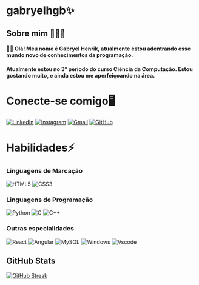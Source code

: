 # gabryelhgb✨

## Sobre mim 🙋🏼‍♂️

#### 👋🏼 Olá! Meu nome é Gabryel Henrik, atualmente estou adentrando esse mundo novo de conhecimentos da programação.
#### Atualmente estou no 3° período do curso Ciência da Computação. Estou gostando muito, e ainda estou me aperfeiçoando na área.

# Conecte-se comigo🖥️
[![LinkedIn](https://img.shields.io/badge/LinkedIn-0077B5?style=for-the-badge&logo=linkedin&logoColor=white)](https://www.linkedin.com/in/gabryel-henrik-b33ab1288/)
[![Instagram](https://img.shields.io/badge/-Instagram-white?style=for-the-badge&logo=instagram&logoColor)](https://www.instagram.com/gabryel.me/)
[![Gmail](https://img.shields.io/badge/Gmail-red?style=for-the-badge&logo=gmail&logoColor=white)](mailto:gabryelhgb@gmail.com)
[![GitHub](https://img.shields.io/badge/GitHub-black?style=for-the-badge&logo=github&logoColor=white)](https://github.com/gabryelhgb)

# Habilidades⚡

### Linguagens de Marcação
![HTML5](https://img.shields.io/badge/HTML5-E34F26?style=for-the-badge&logo=html5&logoColor=white)
![CSS3](https://img.shields.io/badge/CSS3-1572B6?style=for-the-badge&logo=css3&logoColor=white)

### Linguagens de Programação
![Python](https://img.shields.io/badge/python-3670A0?style=for-the-badge&logo=python&logoColor=ffdd54)
![C](https://img.shields.io/badge/C-00599C?style=for-the-badge&logo=c&logoColor=white)
![C++](https://img.shields.io/badge/C%2B%2B-00599C?style=for-the-badge&logo=c%2B%2B&logoColor=white)

### Outras especialidades
![React](https://img.shields.io/badge/React-20232A?style=for-the-badge&logo=react&logoColor=61DAFB)
![Angular](https://img.shields.io/badge/Angular-DD0031?style=for-the-badge&logo=angular&logoColor=white)
![MySQL](https://img.shields.io/badge/MySQL-00000F?style=for-the-badge&logo=mysql&logoColor=white)
![Windows](https://img.shields.io/badge/Windows-000?style=for-the-badge&logo=windows&logoColor=2CA5E0)
![Vscode](https://img.shields.io/badge/Vscode-007ACC?style=for-the-badge&logo=visual-studio-code&logoColor=white)

## GitHub Stats
[![GitHub Streak](https://streak-stats.demolab.com/?user=gabryelhgb&theme=midnight-purple&background=black&border=whitedates=white)](https://git.io/streak-stats)



